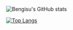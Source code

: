 
![Bengisu's GitHub stats](https://github-readme-stats.vercel.app/api?username=bengisu-sahin&show_icons=true&theme=dracula)

[![Top Langs](https://github-readme-stats.vercel.app/api/top-langs/?username=bengisu-sahin&layout=compact)](https://github.com/bengisu-sahin/github-readme-stats&theme=dracula)


